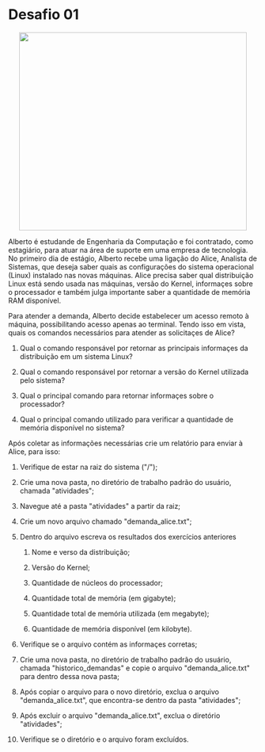 # Desafio 01

<p align="center">
  <img width="460" height="400" src="https://s2.glbimg.com/f17XLgLkzTJvgviTcruEk7gUPg4=/0x0:620x412/984x0/smart/filters:strip_icc()/i.s3.glbimg.com/v1/AUTH_59edd422c0c84a879bd37670ae4f538a/internal_photos/bs/2017/n/B/YdwdiATtidl39oEX0ong/estagio4.jpg">
</p>

 Alberto é estudande de Engenharia da Computação e foi contratado, como estagiário, para atuar na área de suporte em uma empresa de tecnologia. No primeiro dia de estágio, Alberto recebe uma ligação do Alice, Analista de Sistemas, que deseja saber quais as configurações do sistema operacional (Linux) instalado nas novas máquinas. Alice precisa saber qual distribuição Linux está sendo usada nas máquinas, versão do Kernel, informaçes sobre o processador e também julga importante saber a quantidade de memória RAM disponível.

 Para atender a demanda, Alberto decide estabelecer um acesso remoto à máquina, possibilitando acesso apenas ao terminal. Tendo isso em vista, quais os comandos necessários para atender as solicitaçes de Alice?

1. Qual o comando responsável por retornar as principais informaçes da distribuição em um sistema Linux?

2. Qual o comando responsável por retornar a versão do Kernel utilizada pelo sistema?

3. Qual o principal comando para retornar informaçes sobre o processador?

4. Qual o principal comando utilizado para verificar a quantidade de memória disponível no sistema?

Após coletar as informações necessárias crie um relatório para enviar à Alice, para isso:

1. Verifique de estar na raiz do sistema ("/");

2. Crie uma nova pasta, no diretório de trabalho padrão do usuário, chamada "atividades";

3. Navegue até a pasta "atividades" a partir da raiz;

4. Crie um novo arquivo chamado "demanda_alice.txt";

5. Dentro do arquivo escreva os resultados dos exercícios anteriores
   
   1. Nome e verso da distribuição;
   
   2. Versão do Kernel;
   
   3. Quantidade de núcleos do processador;
   
   4. Quantidade total de memória (em gigabyte);
   
   5. Quantidade total de memória utilizada (em megabyte);
   
   6. Quantidade de memória disponível (em kilobyte).

6. Verifique se o arquivo contém as informaçes corretas;

7. Crie uma nova pasta, no diretório de trabalho padrão do usuário, chamada "historico_demandas" e copie o arquivo "demanda_alice.txt" para dentro dessa nova pasta;

8. Após copiar o arquivo para o novo diretório, exclua o arquivo "demanda_alice.txt", que encontra-se dentro da pasta "atividades";

9. Após excluir o arquivo "demanda_alice.txt", exclua o diretório "atividades";

10. Verifique se o diretório e o arquivo foram excluídos.
